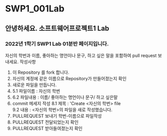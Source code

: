 # SWP1_001Lab

## 안녕하세요. 소프트웨어프로젝트1 Lab
### 2022년 1학기 SWP1 Lab 01분반 페이지입니다.

자신의 학번과 이름, 좋아하는 명언이나 문구, 하고 싶은 말을 포함하여 pull request 보내세요.
작성사항
1. 이 Repository 를 fork 합니다.
2. 자신의 계정에 같은 이름으로 Repository가 만들어졌는지 확인
3. 새로운 파일을 만듭니다.
  4. 5.1  파일이름 : 자신의 학번  
  5. 6.2  파일내용 : 이름/ 좋아하는 명언이나 문구/ 하고 싶은말
7. commit 메세지 작성
8.1  제목 : 'Create <자신의 학번> file  
9.2  내용 : <자신의 학번>의 파일을 새로 작성했습니다.    
10. PULLREQUEST 보내기
학번-이름으로 파일작성  
6. PULLREQUEST 전달되었는지 확인
7. PULLREQUEST 받아들여졌는지 확인

